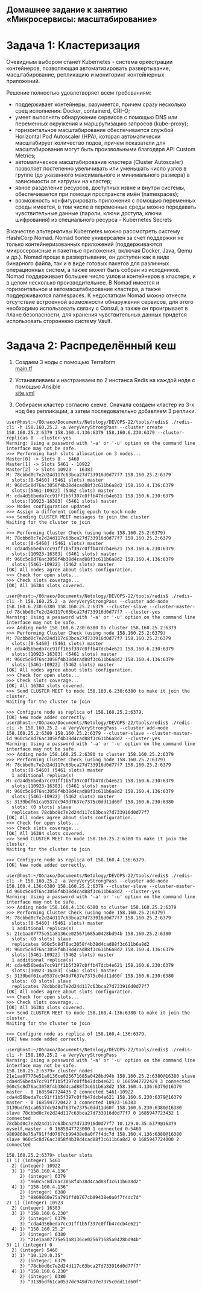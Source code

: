 ## Домашнее задание к занятию «Микросервисы: масштабирование»

# Задача 1: Кластеризация

Очевидным выбором станет Kubernetes - система оркестрации контейнеров, позволяющая автоматизировать развертывание, 
масштабирование, репликацию и мониторинг контейнерных приложений.

Решение полностью удовлетворяет всем требованиям:

- поддерживает контейнеры, разумеется, причем сразу несколько сред исполнения: Docker, containerd, CRI-O;
- умеет выполнять обнаружение сервисов с помощью DNS или переменных окружения и маршрутизацию запросов (kube-proxy);
- горизонтальное масштабирование обеспечивается службой Horizontal Pod Autoscaler (HPA), которая автоматически масштабирует количество подов,
причем показатели для масштабирования могут быть произвольными благодяря API Custom Metrics;
- автоматическое масштабирование кластера (Cluster Autoscaler) позволяет постепенно увеличивать или уменьшать число узлов в группе 
(до указанного максимального и минимального размера) в зависимости от нагрузки на кластер;
- явное разделение ресурсов, доступных извне и внутри системы, обеспечивается при помощи пространств имён (namespaces);
- возможность конфигурировать приложения с помощью переменных среды имеется, в том числе в переменные среды можно
 передавать чувствительные данные (пароли, ключи доступа, ключи шифрования) из специального ресурса - Kubernetes Secrets

 В качестве альтернативы Kubernetes можно рассмотреть систему HashiCorp Nomad. Nomad более универсален за счет поддержки не только контейнеризованных
 приложений (поддерживаются микросервисные и пакетные приложения, включая Docker, Java, Qemu и др.). Nomad проще в развертывании, он доступен как в виде
 бинарного файла, так и в виде готовых пакетов для различных операционных систем, а также может быть собран из исходников. Nomad поддерживает большее
 число узлов и контейнеров в кластере, и в целом несколько производительнее. В Nomad имеется и горизонтальное и автомасштабирование кластера, а также
 поддерживаются namespaces. К недостаткам Nomad можно отнести отсутствие встроенной возможности обнаружения сервисов, для этого необходимо использовать 
 связку с Consul, а также он проигрывает в плане безопасности, для хранения чувствительных данных придется использовать стороннюю систему Vault.

 # Задача 2: Распределённый кеш

 1. Создаем 3 ноды с помощью Terraform</br>
 [main.tf](11-microservices/04-scaling/terraform/main.tf)</br>

 2. Устанавливаем и настраиваем по 2 инстанса Redis на каждой ноде с помощью Ansible</br>
 [site.yml](11-microservices/04-scaling/playbook/site.yml)</br>

 3. Собираем кластер согласно схеме. Сначала создаем кластер из 3-х нод без репликации, а затем последовательно добавляем 3 реплики.
 ```console
user@host:~/Облако/Documents/Netology/DEVOPS-22/tools/redis$ ./redis-cli -h 158.160.25.2 -a VeryVeryStrongPass --cluster create 158.160.25.2:6379 158.160.4.136:6379 158.160.6.230:6379 --cluster-replicas 0 --cluster-yes
Warning: Using a password with '-a' or '-u' option on the command line interface may not be safe.
>>> Performing hash slots allocation on 3 nodes...
Master[0] -> Slots 0 - 5460
Master[1] -> Slots 5461 - 10922
Master[2] -> Slots 10923 - 16383
M: 78cbbd0c7e2d24d117c63bca27d733916d0d77f7 158.160.25.2:6379
   slots:[0-5460] (5461 slots) master
M: 960c5c8d76ac3058f4b38d4cad88f3c611b6a8d2 158.160.4.136:6379
   slots:[5461-10922] (5462 slots) master
M: cda4d56beda7cc91ff1b5f397c0ffb47dcb4e621 158.160.6.230:6379
   slots:[10923-16383] (5461 slots) master
>>> Nodes configuration updated
>>> Assign a different config epoch to each node
>>> Sending CLUSTER MEET messages to join the cluster
Waiting for the cluster to join
.
>>> Performing Cluster Check (using node 158.160.25.2:6379)
M: 78cbbd0c7e2d24d117c63bca27d733916d0d77f7 158.160.25.2:6379
   slots:[0-5460] (5461 slots) master
M: cda4d56beda7cc91ff1b5f397c0ffb47dcb4e621 158.160.6.230:6379
   slots:[10923-16383] (5461 slots) master
M: 960c5c8d76ac3058f4b38d4cad88f3c611b6a8d2 158.160.4.136:6379
   slots:[5461-10922] (5462 slots) master
[OK] All nodes agree about slots configuration.
>>> Check for open slots...
>>> Check slots coverage...
[OK] All 16384 slots covered.

user@host:~/Облако/Documents/Netology/DEVOPS-22/tools/redis$ ./redis-cli -h 158.160.25.2 -a VeryVeryStrongPass --cluster add-node 158.160.6.230:6380 158.160.25.2:6379 --cluster-slave --cluster-master-id 78cbbd0c7e2d24d117c63bca27d733916d0d77f7 --cluster-yes
Warning: Using a password with '-a' or '-u' option on the command line interface may not be safe.
>>> Adding node 158.160.6.230:6380 to cluster 158.160.25.2:6379
>>> Performing Cluster Check (using node 158.160.25.2:6379)
M: 78cbbd0c7e2d24d117c63bca27d733916d0d77f7 158.160.25.2:6379
   slots:[0-5460] (5461 slots) master
M: cda4d56beda7cc91ff1b5f397c0ffb47dcb4e621 158.160.6.230:6379
   slots:[10923-16383] (5461 slots) master
M: 960c5c8d76ac3058f4b38d4cad88f3c611b6a8d2 158.160.4.136:6379
   slots:[5461-10922] (5462 slots) master
[OK] All nodes agree about slots configuration.
>>> Check for open slots...
>>> Check slots coverage...
[OK] All 16384 slots covered.
>>> Send CLUSTER MEET to node 158.160.6.230:6380 to make it join the cluster.
Waiting for the cluster to join

>>> Configure node as replica of 158.160.25.2:6379.
[OK] New node added correctly.
user@host:~/Облако/Documents/Netology/DEVOPS-22/tools/redis$ ./redis-cli -h 158.160.25.2 -a VeryVeryStrongPass --cluster add-node 158.160.25.2:6380 158.160.25.2:6379 --cluster-slave --cluster-master-id 960c5c8d76ac3058f4b38d4cad88f3c611b6a8d2 --cluster-yes
Warning: Using a password with '-a' or '-u' option on the command line interface may not be safe.
>>> Adding node 158.160.25.2:6380 to cluster 158.160.25.2:6379
>>> Performing Cluster Check (using node 158.160.25.2:6379)
M: 78cbbd0c7e2d24d117c63bca27d733916d0d77f7 158.160.25.2:6379
   slots:[0-5460] (5461 slots) master
   1 additional replica(s)
M: cda4d56beda7cc91ff1b5f397c0ffb47dcb4e621 158.160.6.230:6379
   slots:[10923-16383] (5461 slots) master
M: 960c5c8d76ac3058f4b38d4cad88f3c611b6a8d2 158.160.4.136:6379
   slots:[5461-10922] (5462 slots) master
S: 3139bdf61ca0537dc949d7637e7375c0dd11d60f 158.160.6.230:6380
   slots: (0 slots) slave
   replicates 78cbbd0c7e2d24d117c63bca27d733916d0d77f7
[OK] All nodes agree about slots configuration.
>>> Check for open slots...
>>> Check slots coverage...
[OK] All 16384 slots covered.
>>> Send CLUSTER MEET to node 158.160.25.2:6380 to make it join the cluster.
Waiting for the cluster to join

>>> Configure node as replica of 158.160.4.136:6379.
[OK] New node added correctly.

user@host:~/Облако/Documents/Netology/DEVOPS-22/tools/redis$ ./redis-cli -h 158.160.25.2 -a VeryVeryStrongPass --cluster add-node 158.160.4.136:6380 158.160.25.2:6379 --cluster-slave --cluster-master-id 960c5c8d76ac3058f4b38d4cad88f3c611b6a8d2 --cluster-yes
Warning: Using a password with '-a' or '-u' option on the command line interface may not be safe.
>>> Adding node 158.160.4.136:6380 to cluster 158.160.25.2:6379
>>> Performing Cluster Check (using node 158.160.25.2:6379)
M: 78cbbd0c7e2d24d117c63bca27d733916d0d77f7 158.160.25.2:6379
   slots:[0-5460] (5461 slots) master
   1 additional replica(s)
S: 21e1aa07775e51a8136ce025671685a0428bd94b 158.160.25.2:6380
   slots: (0 slots) slave
   replicates 960c5c8d76ac3058f4b38d4cad88f3c611b6a8d2
M: 960c5c8d76ac3058f4b38d4cad88f3c611b6a8d2 158.160.4.136:6379
   slots:[5461-10922] (5462 slots) master
   1 additional replica(s)
M: cda4d56beda7cc91ff1b5f397c0ffb47dcb4e621 158.160.6.230:6379
   slots:[10923-16383] (5461 slots) master
S: 3139bdf61ca0537dc949d7637e7375c0dd11d60f 158.160.6.230:6380
   slots: (0 slots) slave
   replicates 78cbbd0c7e2d24d117c63bca27d733916d0d77f7
[OK] All nodes agree about slots configuration.
>>> Check for open slots...
>>> Check slots coverage...
[OK] All 16384 slots covered.
>>> Send CLUSTER MEET to node 158.160.4.136:6380 to make it join the cluster.
Waiting for the cluster to join

>>> Configure node as replica of 158.160.4.136:6379.
[OK] New node added correctly.

user@host:~/Облако/Documents/Netology/DEVOPS-22/tools/redis$ ./redis-cli -h 158.160.25.2 -a VeryVeryStrongPass
Warning: Using a password with '-a' or '-u' option on the command line interface may not be safe.
158.160.25.2:6379> cluster nodes
21e1aa07775e51a8136ce025671685a0428bd94b 158.160.25.2:6380@16380 slave cda4d56beda7cc91ff1b5f397c0ffb47dcb4e621 0 1685947722429 3 connected
960c5c8d76ac3058f4b38d4cad88f3c611b6a8d2 158.160.4.136:6379@16379 master - 0 1685947724435 2 connected 5461-10922
cda4d56beda7cc91ff1b5f397c0ffb47dcb4e621 158.160.6.230:6379@16379 master - 0 1685947720422 3 connected 10923-16383
3139bdf61ca0537dc949d7637e7375c0dd11d60f 158.160.6.230:6380@16380 slave 78cbbd0c7e2d24d117c63bca27d733916d0d77f7 0 1685947723432 1 connected
78cbbd0c7e2d24d117c63bca27d733916d0d77f7 10.129.0.35:6379@16379 myself,master - 0 1685947723000 1 connected 0-5460
9869860e75a791ffd0767cb99438e0a0f7f4dc7d 158.160.4.136:6380@16380 slave 960c5c8d76ac3058f4b38d4cad88f3c611b6a8d2 0 1685947724000 2 connected

158.160.25.2:6379> cluster slots
1) 1) (integer) 5461
   2) (integer) 10922
   3) 1) "158.160.4.136"
      2) (integer) 6379
      3) "960c5c8d76ac3058f4b38d4cad88f3c611b6a8d2"
   4) 1) "158.160.4.136"
      2) (integer) 6380
      3) "9869860e75a791ffd0767cb99438e0a0f7f4dc7d"
2) 1) (integer) 10923
   2) (integer) 16383
   3) 1) "158.160.6.230"
      2) (integer) 6379
      3) "cda4d56beda7cc91ff1b5f397c0ffb47dcb4e621"
   4) 1) "158.160.25.2"
      2) (integer) 6380
      3) "21e1aa07775e51a8136ce025671685a0428bd94b"
3) 1) (integer) 0
   2) (integer) 5460
   3) 1) "10.129.0.35"
      2) (integer) 6379
      3) "78cbbd0c7e2d24d117c63bca27d733916d0d77f7"
   4) 1) "158.160.6.230"
      2) (integer) 6380
      3) "3139bdf61ca0537dc949d7637e7375c0dd11d60f"

 ```